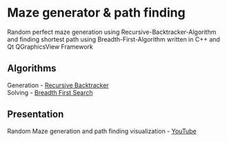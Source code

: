 # Maze generator & path finding
Random perfect maze generation using Recursive-Backtracker-Algorithm and finding shortest path using Breadth-First-Algorithm written in C++ and Qt QGraphicsView Framework

## Algorithms
Generation - [Recursive Backtracker](https://en.wikipedia.org/wiki/Maze_generation_algorithm#Recursive_implementation)<br />
Solving - [Breadth First Search](https://en.wikipedia.org/wiki/Breadth-first_search)

## Presentation
Random Maze generation and path finding visualization - [YouTube](https://www.youtube.com/watch?v=GZmqCKUw3Pg)
